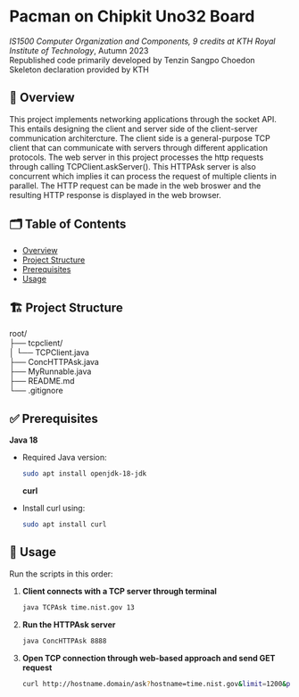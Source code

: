 # Pacman on Chipkit Uno32 Board
_IS1500 Computer Organization and Components, 9 credits at KTH Royal Institute of Technology_, Autumn 2023  
Republished code primarily developed by Tenzin Sangpo Choedon  
Skeleton declaration provided by KTH  

## 📄 Overview
This project implements networking applications through the socket API. This entails designing the client and server side of the client-server communication architercture. The client side is a general-purpose TCP client that can communicate with servers through different application protocols. The web server in this project processes the http requests through calling TCPClient.askServer(). This HTTPAsk server is also concurrent which implies it can process the request of multiple clients in parallel. The HTTP request can be made in the web broswer and the resulting HTTP response is displayed in the web browser.

## 🗂️ Table of Contents

- [Overview](#-overview)
- [Project Structure](#-project-structure)
- [Prerequisites](#-prerequisites)
- [Usage](#-usage)

## 🏗️ Project Structure

root/  
├── tcpclient/  
│   └── TCPClient.java  
├── ConcHTTPAsk.java  
├── MyRunnable.java  
├── README.md  
└── .gitignore  

## ✅ Prerequisites

**Java 18**  
- Required Java version:  
  ```bash
  sudo apt install openjdk-18-jdk
  ```

  **curl**  
- Install curl using:  
  ```bash
  sudo apt install curl
  ```

## 🚀 Usage

Run the scripts in this order:

1. **Client connects with a TCP server through terminal**  
   ```bash
   java TCPAsk time.nist.gov 13
   ```
1. **Run the HTTPAsk server**  
   ```bash
   java ConcHTTPAsk 8888
   ```
2. **Open TCP connection through web-based approach and send GET request**  
   ```bash
   curl http://hostname.domain/ask?hostname=time.nist.gov&limit=1200&port=13
   ```

